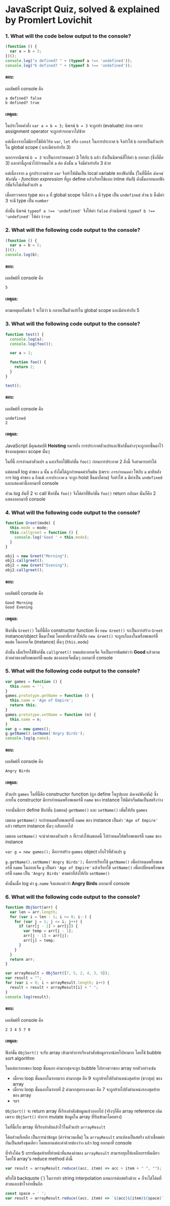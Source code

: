 # JavaScript Quiz, solved & explained by Promlert Lovichit

### 1. What will the code below output to the console?

```javascript
(function () {
  var a = b = 3;
})();
console.log("a defined? " + (typeof a !== 'undefined'));
console.log("b defined? " + (typeof b !== 'undefined'));
```

#### ตอบ:

ผลลัพธ์ที่ console คือ

```
a defined? false
b defined? true
```

#### เหตุผล:

ในประโยคคำสั่ง `var a = b = 3;` นิพจน์ `b = 3` จะถูกทำ (evaluate) ก่อน เพราะ assignment operator จะถูกทำจากขวาไปซ้าย

แต่เนื่องจากไม่มีการใช้คีย์เวิร์ด `var`, `let` หรือ `const` ในการประกาศ `b` จึงทำให้ `b` กลายเป็นตัวแปรใน global scope (
และมีค่าเท่ากับ 3)

นอกจากนิพจน์ `b = 3` จะเป็นการกำหนดค่า 3 ให้กับ `b` แล้ว ยังเป็นนิพจน์ที่ให้ค่า `b` ออกมา (ซึ่งก็คือ 3)
และค่านี้ถูกนำไปกำหนดให้ `a` ต่อ ดังนั้น `a` จึงมีค่าเท่ากับ 3 ด้วย

แต่เนื่องจาก `a` ถูกประกาศด้วย `var` จึงทำให้มันเป็น local variable ของฟังก์ชั่น (ในที่นี้คือ *นิพจน์ฟังก์ชั่น - function expression* ที่ถูก
define แล้วเรียกใช้แบบ inline ทันที) ดังนั้นภายนอกฟังก์ชั่นจึงไม่เห็นตัวแปร `a`

เมื่อตรวจสอบ type ของ `a` ที่ global scope จึงได้ว่า `a` มี type เป็น `undefined` ส่วน `b` ซึ่งมีค่า 3 จะมี type
เป็น `number`

ดังนั้น นิพจน์ `typeof a !== 'undefined'` จึงให้ค่า `false` ส่วนนิพจน์ `typeof b !== 'undefined'` ให้ค่า `true`

### 2. What will the following code output to the console?

```javascript
(function () {
  var a = b = 5;
})();
console.log(b);
```

#### ตอบ:

ผลลัพธ์ที่ console คือ

```
5
```

#### เหตุผล:

ตามเหตุผลในข้อ 1 จะได้ว่า `b` กลายเป็นตัวแปรใน global scope และมีค่าเท่ากับ 5

### 3. What will the following code output to the console?

```javascript
function test() {
  console.log(a);
  console.log(foo());

  var a = 1;

  function foo() {
    return 2;
  }
}

test();
```

#### ตอบ:

ผลลัพธ์ที่ console คือ

```
undefined
2
```

#### เหตุผล:

JavaScript มีคุณสมบัติ **Hoisting** หมายถึง การประกาศตัวแปรและฟังก์ชั่นต่างๆจะถูกยกขึ้นมาไว้ข้างบนสุดของ scope นั้นๆ

ในที่นี้ การอ่านค่าตัวแปร `a` และเรียกใช้ฟังก์ชั่น `foo()` ก่อนการประกาศ 2 สิ่งนี้ จึงสามารถทำได้

แต่ตอนที่ log ค่าของ `a` นั้น `a` ยังไม่ได้ถูกกำหนดค่าเริ่มต้น (เพราะ *การกำหนดค่า* ให้กับ `a` มาทีหลังการ log
ค่าของ `a` ถึงแม้ *การประกาศ* `a` จะถูก hoist ขึ้นมาก็ตาม) จึงทำให้ `a` มีค่าเป็น `undefined` และแสดงค่านี้ออกมาที่
console

ส่วน log อันที่ 2 จะ call ฟังก์ชั่น `foo()` จึงได้ค่าที่ฟังก์ชั่น `foo()` return กลับมา นั่นก็คือ 2 แสดงออกมาที่ console

### 4. What will the following code output to the console?

```javascript
function Greet(mode) {
  this.mode = mode;
  this.callgreet = function () {
    console.log('Good ' + this.mode);
  }
}

obj1 = new Greet("Morning");
obj1.callgreet();
obj2 = new Greet("Evening");
obj2.callgreet();
```

#### ตอบ:

ผลลัพธ์ที่ console คือ

```
Good Morning
Good Evening
```

#### เหตุผล:

ฟังก์ชั่น `Greet()` ในที่นี้คือ constructor function ซึ่ง `new Greet()` จะเป็นการสร้าง `Greet` instance/object
ขึ้นมาใหม่ โดยค่าที่เราส่งให้กับ `new Greet()`
จะถูกเก็บลงในพร็อพเพอร์ตี้ `mode` ในออบเจ็ค (instance) นั้นๆ (`this.mode`)

ดังนั้น เมื่อเรียกใช้ฟังก์ชั่น `callgreet()` บนแต่ละออบเจ็ค จึงเป็นการพิมพ์คำว่า **Good**
แล้วตามด้วยค่าของพร็อพเพอร์ตี้ `mode` ของออบเจ็คนั้นๆ ออกมาที่ console

### 5. What will the following code output to the console?

```javascript
var games = function () {
  this.name = '';
}
games.prototype.getName = function () {
  this.name = 'Age of Empire';
  return this;
}
games.prototype.setName = function (n) {
  this.name = n;
}
var g = new games();
g.getName().setName('Angry Birds');
console.log(g.name);
```

#### ตอบ:

ผลลัพธ์ที่ console คือ

```
Angry Birds
```

#### เหตุผล:

ตัวแปร `games` ในที่นี้คือ constructor function (ถูก define ในรูปแบบ *นิพจน์ฟังก์ชั่น*) ซึ่งภายใน constructor
มีการกำหนดพร็อพเพอร์ตี้ `name` ของ instance ให้มีค่าเริ่มต้นเป็นสตริงว่าง

จากนั้นมีการ define ฟังก์ชั่น (เมธอด) `getName()` และ `setName()` เพิ่มให้กับ `games`

เมธอด `getName()` จะกำหนดพร็อพเพอร์ตี้ `name` ของ instance เป็นค่า `'Age of Empire'` แล้ว return instance นั้นๆ
กลับออกไป

เมธอด `setName()` จะนำค่าของตัวแปร `n` ที่เราส่งให้เมธอดนี้ ไปกำหนดให้พร็อพเพอร์ตี้ `name` ของ instance

`var g = new games();` คือการสร้าง `games` object เก็บไว้ที่ตัวแปร `g`

`g.getName().setName('Angry Birds');` คือการเรียกใช้ `getName()` เพื่อกำหนดพร็อพเพอร์ตี้ `name` ในออบเจ็ค `g`
เป็นค่า `'Age of Empire'` แล้วเรียกใช้ `setName()` เพื่อเปลี่ยนพร็อพเพอร์ตี้ `name` เป็น `'Angry Birds'`
ตามค่าที่ส่งให้กับ `setName()`

ดังนั้นเมื่อ log ค่า `g.name` จึงแสดงคำว่า **Angry Birds** ออกมาที่ console

### 6. What will the following code output to the console?

```javascript
function ObjSort(arr) {
  var len = arr.length;
  for (var i = len - 1; i >= 0; i--) {
    for (var j = 1; j <= i; j++) {
      if (arr[j - 1] > arr[j]) {
        var temp = arr[j - 1];
        arr[j - 1] = arr[j];
        arr[j] = temp;
      }
    }
  }
  return arr;
}

var arrayResult = ObjSort([7, 5, 2, 4, 3, 9]);
var result = "";
for (var i = 0; i < arrayResult.length; i++) {
  result = result + arrayResult[i] + " ";
}
console.log(result);
```

#### ตอบ:

ผลลัพธ์ที่ console คือ

```
2 3 4 5 7 9
```

#### เหตุผล:

ฟังก์ชั่น `ObjSort()` จะรับ array เข้ามาทำการเรียงลำดับข้อมูลจากน้อยไปหามาก โดยใช้ bubble sort algorithm

ในแต่ละรอบของ loop ชั้นนอก ค่ามากสุดจะถูก bubble ไปทางขวาของ array ยกตัวอย่างเช่น 

- เมื่อจบ loop ชั้นนอกในรอบแรก ค่ามากสุด คือ 9 จะถูกย้ายไปยังตำแหน่งสุดท้าย (ขวาสุด) ของ array 
- เมื่อจบ loop ชั้นนอกในรอบที่ 2 ค่ามากสุดรองลงมา คือ 7 จะถูกย้ายไปยังตำแหน่งรองสุดท้ายของ array
- ฯลฯ

`ObjSort()` จะ return array ที่เรียงลำดับข้อมูลแล้วออกไป (จริงๆก็คือ array reference เดิม เพราะ `ObjSort()` ทำการ mutate ข้อมูลใน array ที่รับเข้ามาโดยตรง) 

ในที่นี้เก็บ array ที่เรียงลำดับแล้วไว้ในตัวแปร `arrayResult`

โค้ดส่วนที่เหลือ เป็นการนำข้อมูล (ค่าจำนวนเต็ม) ใน `arrayResult` มาแปลงเป็นสตริง แล้วเชื่อมต่อกันเป็นสตริงชุดเดียว โดยแยกแต่ละค่าด้วยช่องว่าง แล้ว log ออกมาที่ console

ที่จริงโค้ด 5 บรรทัดสุดท้ายที่ทำหน้าที่แสดงค่าของ `arrayResult` สามารถยุบให้เหลือบรรทัดเดียว โดยใช้ array's reduce method ดังนี้

```javascript
var result = arrayResult.reduce((acc, item) => acc + item + " ", "");
```

หรือใช้ backquote (`) ในการทำ string interpolation แทนการต่อสตริงด้วย + ก็จะได้โค้ดที่สวยและเข้าใจง่ายขึ้นอีก

```javascript
const space = ' ';
var result = arrayResult.reduce((acc, item) => `${acc}${item}${space}`, "");
```
